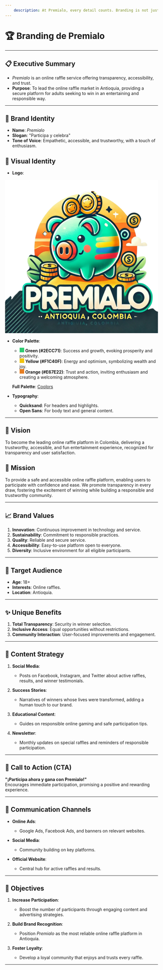 ```yaml
---
    description: At Premialo, every detail counts. Branding is not just about a logo or colors; It is the essence of our identity and the way we connect with our users.
---
```


# 🏆 Branding de Premialo

---

## 📋 Executive Summary

- *Premialo* is an online raffle service offering transparency, accessibility, and trust.  
- **Purpose**: To lead the online raffle market in Antioquia, providing a secure platform for adults seeking to win in an entertaining and responsible way.

---

## 🎨 Brand Identity

- **Name**: *Premialo*  
- **Slogan**: "Participa y celebra"  
- **Tone of Voice**: Empathetic, accessible, and trustworthy, with a touch of enthusiasm.

## 👀 Visual Identity

- **Logo**:

![Premialo Logo](../assets/logo/premialoLogo.png)

- **Color Palette**:
    - ![#2ECC71](../assets/referecen_color/green.png) **Green (#2ECC71)**: Success and growth, evoking prosperity and positivity.
    - ![#F1C40F](../assets/referecen_color/yellow.png) **Yellow (#F1C40F)**: Energy and optimism, symbolizing wealth and joy.
    - ![#E67E22](../assets/referecen_color/orange.png) **Orange (#E67E22)**: Trust and action, inviting enthusiasm and creating a welcoming atmosphere.

    **Full Palette**: [Coolors](https://coolors.co/2ecc71-e67e22-fafffc-f1c40f)

- **Typography**:  
    - **Quicksand**: For headers and highlights.  
    - **Open Sans**: For body text and general content.

---

## 🎯 Vision

To become the leading online raffle platform in Colombia, delivering a trustworthy, accessible, and fun entertainment experience, recognized for transparency and user satisfaction.

## 🌟 Mission

To provide a safe and accessible online raffle platform, enabling users to participate with confidence and ease. We promote transparency in every draw, fostering the excitement of winning while building a responsible and trustworthy community.

---

## 📈 Brand Values

1. **Innovation**: Continuous improvement in technology and service.  
2. **Sustainability**: Commitment to responsible practices.  
3. **Quality**: Reliable and secure service.  
4. **Accessibility**: Easy-to-use platform open to everyone.  
5. **Diversity**: Inclusive environment for all eligible participants.

---

## 👥 Target Audience

- **Age**: 18+  
- **Interests**: Online raffles.  
- **Location**: Antioquia.  

---

## ✨ Unique Benefits

1. **Total Transparency**: Security in winner selection.  
2. **Inclusive Access**: Equal opportunities without restrictions.  
3. **Community Interaction**: User-focused improvements and engagement.

---

## 📱 Content Strategy

1. **Social Media**:  
    - Posts on Facebook, Instagram, and Twitter about active raffles, results, and winner testimonials.

2. **Success Stories**:  
    - Narratives of winners whose lives were transformed, adding a human touch to our brand.

3. **Educational Content**:  
    - Guides on responsible online gaming and safe participation tips.

4. **Newsletter**:  
    - Monthly updates on special raffles and reminders of responsible participation.

---

## 📢 Call to Action (CTA)

**"¡Participa ahora y gana con Premialo!"**  
Encourages immediate participation, promising a positive and rewarding experience.

---

## 📡 Communication Channels

- **Online Ads**:  
    - Google Ads, Facebook Ads, and banners on relevant websites.  

- **Social Media**:  
    - Community building on key platforms.  

- **Official Website**:  
    - Central hub for active raffles and results.

---

## 🎯 Objectives

1. **Increase Participation**:  
    - Boost the number of participants through engaging content and advertising strategies.  

2. **Build Brand Recognition**:  
    - Position *Premialo* as the most reliable online raffle platform in Antioquia.  

3. **Foster Loyalty**:  
    - Develop a loyal community that enjoys and trusts every raffle.

---
